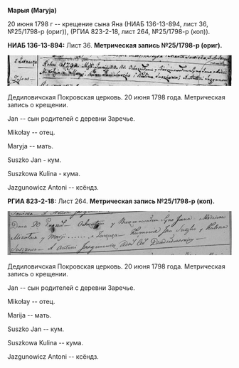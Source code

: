 **Марыя (Maryja)**

20 июня 1798 г -- крещение сына Яна (НИАБ 136-13-894, лист 36,
№25/1798-р (ориг)), (РГИА 823-2-18, лист 264, №25/1798-р (коп)).

**НИАБ 136-13-894:** Лист 36. **Метрическая запись №25/1798-р (ориг).**

![](./media/a47897180c7cef9175fced38fcc99456a99df7eb.png)

Дедиловичская Покровская церковь. 20 июня 1798 года. Метрическая запись
о крещении.

Jan -- сын родителей с деревни Заречье.

Mikołay -- отец.

Maryja -- мать.

Suszko Jan - кум.

Suszkowa Kulina - кума.

Jazgunowicz Antoni -- ксёндз.

**РГИА 823-2-18:** Лист 264. **Метрическая запись №25/1798-р (коп).**

![](./media/65df33084031583d847063a37ec8b0e0351e2588.png)

Дедиловичская Покровская церковь. 20 июня 1798 года. Метрическая запись
о крещении.

Jan -- сын родителей с деревни Заречье.

Mikołay -- отец.

Marija -- мать.

Suszko Jan -- кум.

Suszkowa Kulina -- кума.

Jazgunowicz Antoni -- ксёндз.
